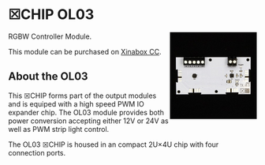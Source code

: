 # ☒CHIP OL03
<img src="extras/OL03 V0.5.1.JPG" width="35%" height="auto" align="right">
RGBW Controller Module.

This module can be purchased on [Xinabox CC](https://xinabox.cc/products/OL03/).

## About the OL03
This ☒CHIP forms part of the output modules and is equiped with a high speed PWM IO expander chip. The OL03 module provides both power conversion accepting either 12V or 24V as well as PWM strip light control.

The OL03 ☒CHIP is housed in an compact 2U×4U chip with four connection ports.
